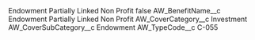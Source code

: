 <?xml version="1.0" encoding="UTF-8"?>
<CustomMetadata xmlns="http://soap.sforce.com/2006/04/metadata" xmlns:xsi="http://www.w3.org/2001/XMLSchema-instance" xmlns:xsd="http://www.w3.org/2001/XMLSchema">
    <label>Endowment Partially Linked Non Profit</label>
    <protected>false</protected>
    <values>
        <field>AW_BenefitName__c</field>
        <value xsi:type="xsd:string">Endowment Partially Linked Non Profit</value>
    </values>
    <values>
        <field>AW_CoverCategory__c</field>
        <value xsi:type="xsd:string">Investment</value>
    </values>
    <values>
        <field>AW_CoverSubCategory__c</field>
        <value xsi:type="xsd:string">Endowment</value>
    </values>
    <values>
        <field>AW_TypeCode__c</field>
        <value xsi:type="xsd:string">C-055</value>
    </values>
</CustomMetadata>
